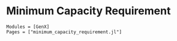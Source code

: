 # Minimum Capacity Requirement
```@autodocs
Modules = [GenX]
Pages = ["minimum_capacity_requirement.jl"]
```